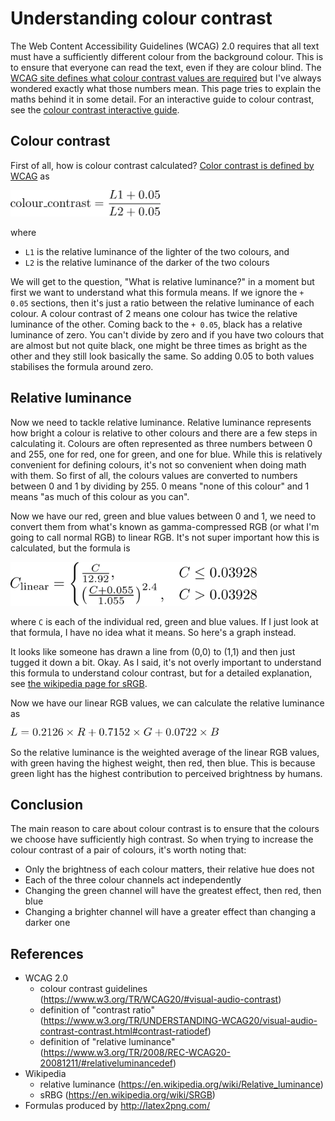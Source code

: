 Understanding colour contrast
=============================

The Web Content Accessibility Guidelines (WCAG) 2.0 requires that all
text must have a sufficiently different colour from the background
colour. This is to ensure that everyone can read the text, even if
they are colour blind. The [WCAG site defines what colour contrast
values are
required](https://www.w3.org/WAI/WCAG20/quickref/#visual-audio-contrast)
but I've always wondered exactly what those numbers mean. This page
tries to explain the maths behind it in some detail. For an
interactive guide to colour contrast, see the [colour contrast interactive guide](colour_contrast_interactive).

## Colour contrast

First of all, how is colour contrast calculated? 
[Color contrast is defined by WCAG](https://www.w3.org/TR/UNDERSTANDING-WCAG20/visual-audio-contrast-contrast.html#contrast-ratiodef) as

<img alt="colour contrast equals L1 plus 0.05 over L2 plus 0.05" src="../images/formula_colour_contrast.png" style="height:3em !important">

where

* `L1` is the relative luminance of the lighter of the two colours, and
* `L2` is the relative luminance of the darker of the two colours
 
We will get to the question, "What is relative luminance?" in a moment but first we want
to understand what this formula means. If we ignore the `+ 0.05` sections, then it's just a
ratio between the relative luminance of each colour. A colour contrast of 2 means
one colour has twice the relative luminance of the other. Coming back to the `+ 0.05`, black
has a relative luminance of zero. You can't divide by zero and if you have two colours 
that are almost but not quite black, one might be three times as bright as the other and they
still look basically the same. So adding 0.05 to both values stabilises the formula
around zero.

## Relative luminance

Now we need to tackle relative luminance. Relative luminance represents how bright a colour
is relative to other colours and there are a few steps in calculating it.
Colours are often represented as three numbers between 0 and 255, one for red, one for green,
and one for blue. While this is relatively convenient for defining colours, it's not so
convenient when doing math with them. So first of all, the colours values are converted to numbers
between 0 and 1 by dividing by 255. 0 means "none of this colour" and 1 means "as much of this
colour as you can".

Now we have our red, green and blue values between 0 and 1, we need to convert them from what's known as
gamma-compressed RGB (or what I'm going to call normal RGB) to linear RGB. 
It's not super important how this is calculated, but the formula is

<img alt="linear RGB formula" src="../images/formula_linear_rbg.png" style="height:5em !important">

where `C` is each of the individual red, green and blue values.
If I just look at that formula, I have no idea what it means. So here's a graph instead.

<canvas id="linear_rbg_chart" width="400px" height="200px"></canvas>
<script src="https://cdnjs.cloudflare.com/ajax/libs/Chart.js/2.3.0/Chart.min.js"></script>
<script type="text/javascript">window.onload = function() {setup_linear_rgb('linear_rbg_chart')}</script>

It looks like someone has drawn a line from (0,0) to (1,1) and then just 
tugged it down a bit. Okay. As I said, it's not overly important to understand this formula
to understand colour contrast, but for a detailed explanation, see 
[the wikipedia page for sRGB](https://en.wikipedia.org/wiki/SRGB).

Now we have our linear RGB values, we can calculate the relative luminance as

<img alt="relative luminance equals 0.2126 times R + 0.7152 times G + 0.0722 times B" src="../images/formula_relative_luminance.png" style="height:1em !important">

So the relative luminance is the weighted average of the linear RGB values, with
green having the highest weight, then red, then blue. This is because green light
has the highest contribution to perceived brightness by humans.

Conclusion
----------

The main reason to care about colour contrast is to ensure that the
colours we choose have sufficiently high contrast.
So when trying to increase the colour contrast of a pair of colours,
it's worth noting that:

* Only the brightness of each colour matters, their relative hue does not
* Each of the three colour channels act independently
* Changing the green channel will have the greatest effect, then red, then blue
* Changing a brighter channel will have a greater effect than changing a darker one

References
----------

* WCAG 2.0
    * colour contrast guidelines (<https://www.w3.org/TR/WCAG20/#visual-audio-contrast>)
    * definition of "contrast ratio" (<https://www.w3.org/TR/UNDERSTANDING-WCAG20/visual-audio-contrast-contrast.html#contrast-ratiodef>)
    * definition of "relative luminance" (<https://www.w3.org/TR/2008/REC-WCAG20-20081211/#relativeluminancedef>)
* Wikipedia 
    * relative luminance (<https://en.wikipedia.org/wiki/Relative_luminance>)
    * sRBG (<https://en.wikipedia.org/wiki/SRGB>)
* Formulas produced by <http://latex2png.com/>